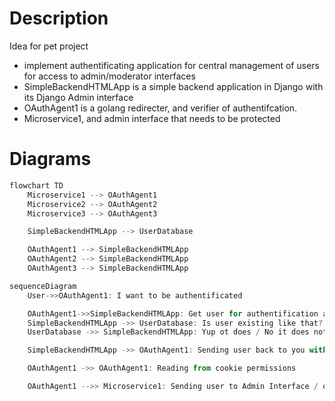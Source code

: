 # Description

Idea for pet project

- implement authentificating application for central management of users for access to admin/moderator interfaces
- SimpleBackendHTMLApp is a simple backend application in Django with its Django Admin interface
- OAuthAgent1 is a golang redirecter, and verifier of authentifcation.
- Microservice1, and admin interface that needs to be protected

# Diagrams

```mermaid.js
flowchart TD
    Microservice1 --> OAuthAgent1
    Microservice2 --> OAuthAgent2
    Microservice3 --> OAuthAgent3

    SimpleBackendHTMLApp --> UserDatabase

    OAuthAgent1 --> SimpleBackendHTMLApp
    OAuthAgent2 --> SimpleBackendHTMLApp
    OAuthAgent3 --> SimpleBackendHTMLApp
```

```mermaid.js
sequenceDiagram
    User->>OAuthAgent1: I want to be authentificated

    OAuthAgent1->>SimpleBackendHTMLApp: Get user for authentification and return to me back
    SimpleBackendHTMLApp ->> UserDatabase: Is user existing like that?
    UserDatabase ->> SimpleBackendHTMLApp: Yup ot does / No it does not

    SimpleBackendHTMLApp ->> OAuthAgent1: Sending user back to you with cookie of his rights

    OAuthAgent1 ->> OAuthAgent1: Reading from cookie permissions

    OAuthAgent1 -->> Microservice1: Sending user to Admin Interface / or rejecting
```